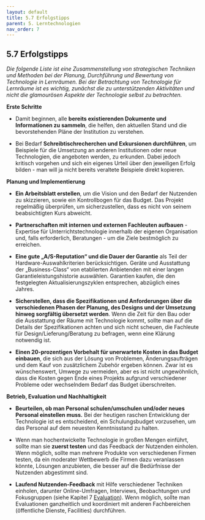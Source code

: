 ```yaml
---
layout: default
title: 5.7 Erfolgstipps
parent: 5. Lerntechnologien
nav_order: 7
---
```


## 5.7 Erfolgstipps

*Die folgende Liste ist eine Zusammenstellung von strategischen
Techniken und Methoden bei der Planung, Durchführung und Bewertung von
Technologie in Lernräumen. Bei der Betrachtung von Technologie für
Lernräume ist es wichtig, zunächst die zu unterstützenden Aktivitäten
und nicht die glamourösen Aspekte der Technologie selbst zu betrachten.*

**Erste Schritte**

-   Damit beginnen, alle **bereits existierenden Dokumente und Informationen zu sammeln**, die helfen, den aktuellen Stand und die bevorstehenden Pläne der Institution zu verstehen.

-   Bei Bedarf **Schreibtischrecherchen und Exkursionen durchführen**,
    um Beispiele für die Umsetzung an anderen Institutionen oder neue
    Technologien, die angeboten werden, zu erkunden. Dabei jedoch kritisch
    vorgehen und sich ein eigenes Urteil über den jeweiligen Erfolg
    bilden - man will ja nicht bereits veraltete Beispiele direkt
    kopieren.

**Planung und Implementierung**

-   **Ein Arbeitsblatt erstellen**, um die Vision und den Bedarf der
    Nutzenden zu skizzieren, sowie ein Kontrollbogen für das Budget. Das
    Projekt regelmäßig überprüfen, um sicherzustellen, dass es nicht von
    seinem beabsichtigten Kurs abweicht.

-   **Partnerschaften mit internen und externen Fachleuten aufbauen** - Expertise für Unterrichtstechnologie innerhalb der     eigenen Organisation und, falls erforderlich, Beratungen - um die
    Ziele bestmöglich zu erreichen.

-   **Eine gute „A/S-Reputation“ und die Dauer der Garantie** als Teil
    der Hardware-Auswahlkriterien berücksichtigen. Geräte und
    Ausstattung der „Business-Class“ von etablierten Anbietenden mit einer
    langen Garantieleistungshistorie auswählen. Garantien kaufen, die
    den festgelegten Aktualisierungszyklen entsprechen, abzüglich eines
    Jahres.

-   **Sicherstellen, dass die Spezifikationen und Anforderungen über die
    verschiedenen Phasen der Planung, des Designs und der Umsetzung
    hinweg sorgfältig übersetzt werden**. Wenn die Zeit für den Bau oder
    die Ausstattung der Räume mit Technologie kommt, sollte man auf die
    Details der Spezifikationen achten und sich nicht scheuen, die Fachleute für
    Design/Lieferung/Beratung zu befragen, wenn eine Klärung
    notwendig ist.

-   **Einen 20-prozentigen Vorbehalt für unerwartete Kosten in das
    Budget einbauen**, die sich aus der Lösung von Problemen,
    Änderungsaufträgen und dem Kauf von zusätzlichem Zubehör ergeben
    können. Zwar ist es wünschenswert, Umwege zu vermeiden, aber es ist
    nicht ungewöhnlich, dass die Kosten gegen Ende eines Projekts
    aufgrund verschiedener Probleme oder wechselndem Bedarf das Budget
    überschreiten.

**Betrieb, Evaluation und Nachhaltigkeit**

-   **Beurteilen, ob man Personal schulen/umschulen und/oder neues Personal
    einstellen muss.** Bei der heutigen raschen Entwicklung
    der Technologie ist es entscheidend, ein Schulungsbudget vorzusehen,
    um das Personal auf dem neuesten Kenntnisstand zu halten.

-   Wenn man hochentwickelte Technologie in großen Mengen einführt,
    sollte man sie **zuerst testen** und das Feedback der Nutzenden
    einholen. Wenn möglich, sollte man mehrere Produkte von
    verschiedenen Firmen testen, da ein moderater Wettbewerb die
    Firmen dazu veranlassen könnte, Lösungen anzubieten, die besser
    auf die Bedürfnisse der Nutzenden abgestimmt sind.

-   **Laufend Nutzenden-Feedback** mit Hilfe verschiedener Techniken
    einholen, darunter Online-Umfragen, Interviews, Beobachtungen und
    Fokusgruppen (siehe Kapitel 7 [Evaluation](../07_Evaluation/00_Evaluation.md)). Wenn
    möglich, sollte man Evaluationen ganzheitlich und koordiniert mit
    anderen Fachbereichen (öffentliche Dienste, Facilities) durchführen.
